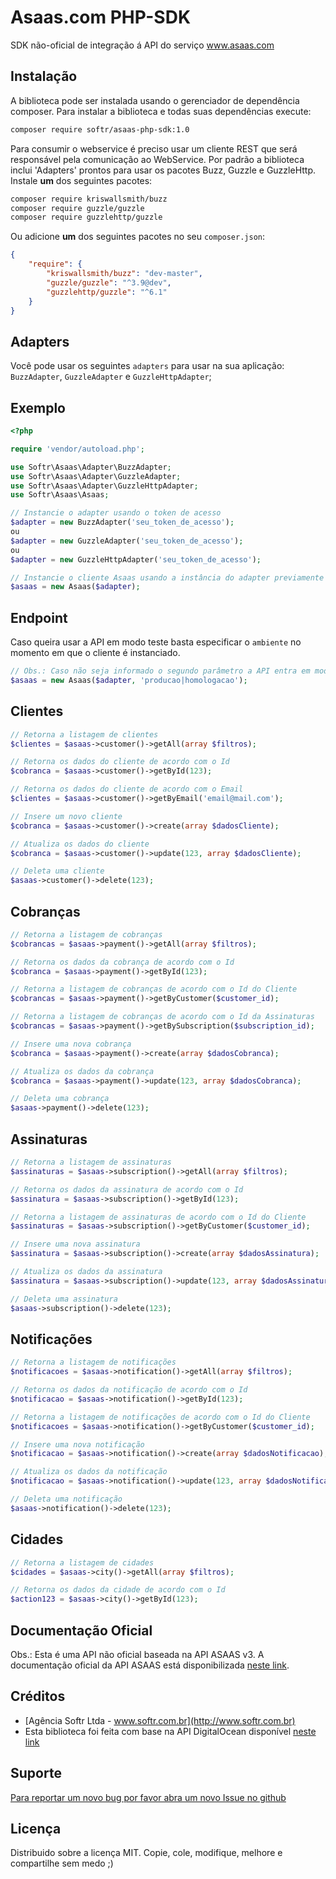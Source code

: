 Asaas.com PHP-SDK
=================

SDK não-oficial de integração á API do serviço www.asaas.com

Instalação
----------

A biblioteca pode ser instalada usando o gerenciador de dependência composer. Para instalar a biblioteca e todas suas dependências execute:

```bash
composer require softr/asaas-php-sdk:1.0
```

Para consumir o webservice é preciso usar um cliente REST que será responsável pela comunicação ao WebService. Por padrão a biblioteca inclui 'Adapters' prontos para usar os pacotes Buzz, Guzzle e GuzzleHttp. Instale **um** dos seguintes pacotes:
```bash
composer require kriswallsmith/buzz
composer require guzzle/guzzle
composer require guzzlehttp/guzzle
```
Ou adicione **um** dos seguintes pacotes no seu `composer.json`:

```json
{
    "require": {
        "kriswallsmith/buzz": "dev-master",
        "guzzle/guzzle": "^3.9@dev",
        "guzzlehttp/guzzle": "^6.1"
    }
}
```

Adapters
--------

Você pode usar os seguintes `adapters` para usar na sua aplicação: `BuzzAdapter`, `GuzzleAdapter` e `GuzzleHttpAdapter`;

Exemplo
-------

```php
<?php

require 'vendor/autoload.php';

use Softr\Asaas\Adapter\BuzzAdapter;
use Softr\Asaas\Adapter\GuzzleAdapter;
use Softr\Asaas\Adapter\GuzzleHttpAdapter;
use Softr\Asaas\Asaas;

// Instancie o adapter usando o token de acesso
$adapter = new BuzzAdapter('seu_token_de_acesso');
ou
$adapter = new GuzzleAdapter('seu_token_de_acesso');
ou
$adapter = new GuzzleHttpAdapter('seu_token_de_acesso');

// Instancie o cliente Asaas usando a instância do adapter previamente criada.
$asaas = new Asaas($adapter);
```

Endpoint
--------

Caso queira usar a API em modo teste basta especificar o `ambiente` no momento em que o cliente é instanciado.

```php
// Obs.: Caso não seja informado o segundo parâmetro a API entra em modo de produção
$asaas = new Asaas($adapter, 'producao|homologacao');
```


Clientes
--------

```php
// Retorna a listagem de clientes
$clientes = $asaas->customer()->getAll(array $filtros);

// Retorna os dados do cliente de acordo com o Id
$cobranca = $asaas->customer()->getById(123);

// Retorna os dados do cliente de acordo com o Email
$clientes = $asaas->customer()->getByEmail('email@mail.com');

// Insere um novo cliente
$cobranca = $asaas->customer()->create(array $dadosCliente);

// Atualiza os dados do cliente
$cobranca = $asaas->customer()->update(123, array $dadosCliente);

// Deleta uma cliente
$asaas->customer()->delete(123);
```


Cobranças
------------

```php
// Retorna a listagem de cobranças
$cobrancas = $asaas->payment()->getAll(array $filtros);

// Retorna os dados da cobrança de acordo com o Id
$cobranca = $asaas->payment()->getById(123);

// Retorna a listagem de cobranças de acordo com o Id do Cliente
$cobrancas = $asaas->payment()->getByCustomer($customer_id);

// Retorna a listagem de cobranças de acordo com o Id da Assinaturas
$cobrancas = $asaas->payment()->getBySubscription($subscription_id);

// Insere uma nova cobrança
$cobranca = $asaas->payment()->create(array $dadosCobranca);

// Atualiza os dados da cobrança
$cobranca = $asaas->payment()->update(123, array $dadosCobranca);

// Deleta uma cobrança
$asaas->payment()->delete(123);
```


Assinaturas
------------

```php
// Retorna a listagem de assinaturas
$assinaturas = $asaas->subscription()->getAll(array $filtros);

// Retorna os dados da assinatura de acordo com o Id
$assinatura = $asaas->subscription()->getById(123);

// Retorna a listagem de assinaturas de acordo com o Id do Cliente
$assinaturas = $asaas->subscription()->getByCustomer($customer_id);

// Insere uma nova assinatura
$assinatura = $asaas->subscription()->create(array $dadosAssinatura);

// Atualiza os dados da assinatura
$assinatura = $asaas->subscription()->update(123, array $dadosAssinatura);

// Deleta uma assinatura
$asaas->subscription()->delete(123);
```


Notificações
------------

```php
// Retorna a listagem de notificações
$notificacoes = $asaas->notification()->getAll(array $filtros);

// Retorna os dados da notificação de acordo com o Id
$notificacao = $asaas->notification()->getById(123);

// Retorna a listagem de notificações de acordo com o Id do Cliente
$notificacoes = $asaas->notification()->getByCustomer($customer_id);

// Insere uma nova notificação
$notificacao = $asaas->notification()->create(array $dadosNotificacao);

// Atualiza os dados da notificação
$notificacao = $asaas->notification()->update(123, array $dadosNotificacao);

// Deleta uma notificação
$asaas->notification()->delete(123);
```


Cidades
------

```php
// Retorna a listagem de cidades
$cidades = $asaas->city()->getAll(array $filtros);

// Retorna os dados da cidade de acordo com o Id
$action123 = $asaas->city()->getById(123);
```

Documentação Oficial
--------------------

Obs.: Esta é uma API não oficial baseada na API ASAAS v3. A documentação oficial da API ASAAS está disponibilizada [neste link](https://asaasv3.docs.apiary.io).


Créditos
--------

* [Agência Softr Ltda - www.softr.com.br](http://www.softr.com.br)
* Esta biblioteca foi feita com base na API DigitalOcean disponível [neste link](https://github.com/softr/DigitalOceanV2)


Suporte
-------

[Para reportar um novo bug por favor abra um novo Issue no github](https://github.com/softr/asaas-php-sdk/issues)


Licença
-------

Distribuido sobre a licença MIT. Copie, cole, modifique, melhore e compartilhe sem medo ;)
